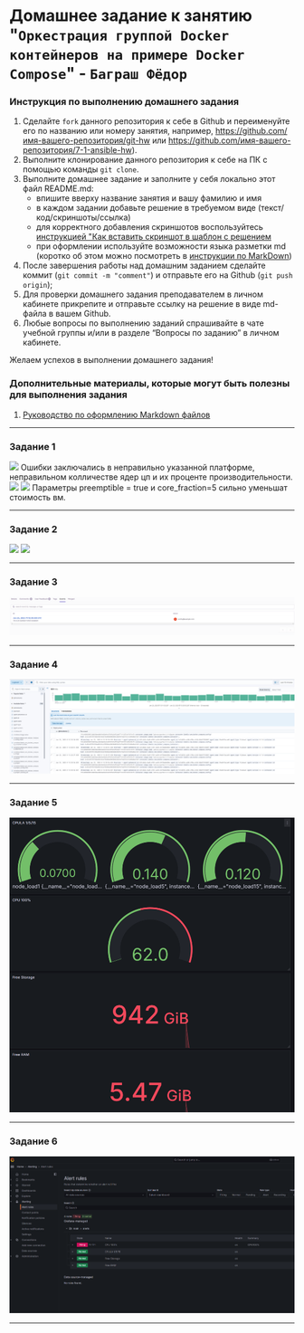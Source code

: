 # Домашнее задание к занятию "`Оркестрация группой Docker контейнеров на примере Docker Compose`" - `Баграш Фёдор`


### Инструкция по выполнению домашнего задания

   1. Сделайте `fork` данного репозитория к себе в Github и переименуйте его по названию или номеру занятия, например, https://github.com/имя-вашего-репозитория/git-hw или  https://github.com/имя-вашего-репозитория/7-1-ansible-hw).
   2. Выполните клонирование данного репозитория к себе на ПК с помощью команды `git clone`.
   3. Выполните домашнее задание и заполните у себя локально этот файл README.md:
      - впишите вверху название занятия и вашу фамилию и имя
      - в каждом задании добавьте решение в требуемом виде (текст/код/скриншоты/ссылка)
      - для корректного добавления скриншотов воспользуйтесь [инструкцией "Как вставить скриншот в шаблон с решением](https://github.com/netology-code/sys-pattern-homework/blob/main/screen-instruction.md) 
      - при оформлении используйте возможности языка разметки md (коротко об этом можно посмотреть в [инструкции  по MarkDown](https://github.com/netology-code/sys-pattern-homework/blob/main/md-instruction.md))
   4. После завершения работы над домашним заданием сделайте коммит (`git commit -m "comment"`) и отправьте его на Github (`git push origin`);
   5. Для проверки домашнего задания преподавателем в личном кабинете прикрепите и отправьте ссылку на решение в виде md-файла в вашем Github.
   6. Любые вопросы по выполнению заданий спрашивайте в чате учебной группы и/или в разделе “Вопросы по заданию” в личном кабинете.
   
Желаем успехов в выполнении домашнего задания!
   
### Дополнительные материалы, которые могут быть полезны для выполнения задания

1. [Руководство по оформлению Markdown файлов](https://gist.github.com/Jekins/2bf2d0638163f1294637#Code)

---

### Задание 1

![](https://github.com/tud777777/git_homework/blob/main/img/tsk1_1.png)
Ошибки заключались в неправильно указанной платформе, неправильном колличестве ядер цп и их проценте производительности.
![](https://github.com/tud777777/git_homework/blob/main/img/tsk1_3.png)
![](https://github.com/tud777777/git_homework/blob/main/img/tsk1_2.png)
Параметры preemptible = true и core_fraction=5 сильно уменьшат стоимость вм.

--- 

### Задание 2

![](https://github.com/tud777777/git_homework/blob/main/img/tsk2_2.png)
![](https://github.com/tud777777/git_homework/blob/main/img/tsk2_1.png)

---

### Задание 3

![](https://github.com/tud777777/git_homework/blob/main/img/tsk3.png)

---

### Задание 4

![](https://github.com/tud777777/git_homework/blob/main/img/tsk4.png)

---

### Задание 5

![](https://github.com/tud777777/git_homework/blob/main/img/tsk5.png)

---

### Задание 6

![](https://github.com/tud777777/git_homework/blob/main/img/tsk6.png)

---